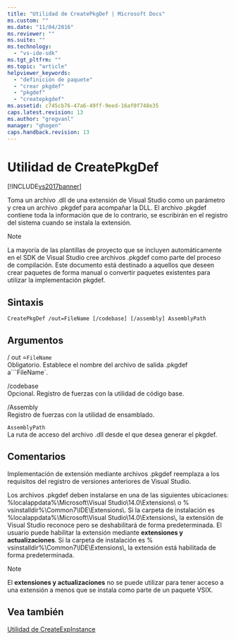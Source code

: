 ```yaml
---
title: "Utilidad de CreatePkgDef | Microsoft Docs"
ms.custom: ""
ms.date: "11/04/2016"
ms.reviewer: ""
ms.suite: ""
ms.technology: 
  - "vs-ide-sdk"
ms.tgt_pltfrm: ""
ms.topic: "article"
helpviewer_keywords: 
  - "definición de paquete"
  - "crear pkgdef"
  - "pkgdef"
  - "createpkgdef"
ms.assetid: c745cb76-47a6-49ff-9eed-16af0f748e35
caps.latest.revision: 13
ms.author: "gregvanl"
manager: "ghogen"
caps.handback.revision: 13
---
```

# Utilidad de CreatePkgDef
[!INCLUDE[vs2017banner](../../code-quality/includes/vs2017banner.md)]

Toma un archivo .dll de una extensión de Visual Studio como un parámetro y crea un archivo .pkgdef para acompañar la DLL. El archivo .pkgdef contiene toda la información que de lo contrario, se escribirán en el registro del sistema cuando se instala la extensión.  
  
> [!NOTE]
>  La mayoría de las plantillas de proyecto que se incluyen automáticamente en el SDK de Visual Studio cree archivos .pkgdef como parte del proceso de compilación. Este documento está destinado a aquellos que deseen crear paquetes de forma manual o convertir paquetes existentes para utilizar la implementación pkgdef.  
  
## Sintaxis  
  
```  
CreatePkgDef /out=FileName [/codebase] [/assembly] AssemblyPath  
```  
  
## Argumentos  
 \/ out \=`FileName`  
 Obligatorio. Establece el nombre del archivo de salida .pkgdef a```FileName`.  
  
 \/codebase  
 Opcional. Registro de fuerzas con la utilidad de código base.  
  
 \/Assembly  
 Registro de fuerzas con la utilidad de ensamblado.  
  
 `AssemblyPath`  
 La ruta de acceso del archivo .dll desde el que desea generar el pkgdef.  
  
## Comentarios  
 Implementación de extensión mediante archivos .pkgdef reemplaza a los requisitos del registro de versiones anteriores de Visual Studio.  
  
 Los archivos .pkgdef deben instalarse en una de las siguientes ubicaciones: %localappdata%\\Microsoft\\Visual Studio\\14.0\\Extensions\\ o % vsinstalldir%\\Common7\\IDE\\Extensions\\. Si la carpeta de instalación es %localappdata%\\Microsoft\\Visual Studio\\14.0\\Extensions\\, la extensión de Visual Studio reconoce pero se deshabilitará de forma predeterminada. El usuario puede habilitar la extensión mediante **extensiones y actualizaciones**. Si la carpeta de instalación es % vsinstalldir%\\Common7\\IDE\\Extensions\\, la extensión está habilitada de forma predeterminada.  
  
> [!NOTE]
>  El **extensiones y actualizaciones** no se puede utilizar para tener acceso a una extensión a menos que se instala como parte de un paquete VSIX.  
  
## Vea también  
 [Utilidad de CreateExpInstance](../../extensibility/internals/createexpinstance-utility.md)